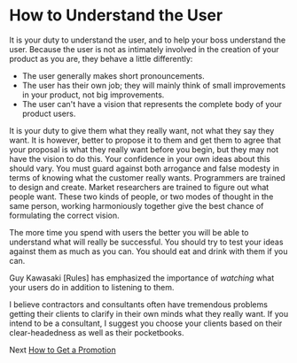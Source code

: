 # How to Understand the User

It is your duty to understand the user, and to help your boss understand the user. Because the user is not as intimately involved in the creation of your product as you are, they behave a little differently:

- The user generally makes short pronouncements.
- The user has their own job; they will mainly think of small improvements in your product, not big improvements.
- The user can't have a vision that represents the complete body of your product users.

It is your duty to give them what they really want, not what they say they want. It is however, better to propose it to them and get them to agree that your proposal is what they really want before you begin, but they may not have the vision to do this. Your confidence in your own ideas about this should vary. You must guard against both arrogance and false modesty in terms of knowing what the customer really wants. Programmers are trained to design and create. Market researchers are trained to figure out what people want. These two kinds of people, or two modes of thought in the same person, working harmoniously together give the best chance of formulating the correct vision.

The more time you spend with users the better you will be able to understand what will really be successful. You should try to test your ideas against them as much as you can. You should eat and drink with them if you can.

Guy Kawasaki [Rules] has emphasized the importance of *watching* what your users do in addition to listening to them.

I believe contractors and consultants often have tremendous problems getting their clients to clarify in their own minds what they really want. If you intend to be a consultant, I suggest you choose your clients based on their clear-headedness as well as their pocketbooks.

Next [How to Get a Promotion](03-How-to-Get-a-Promotion.md)